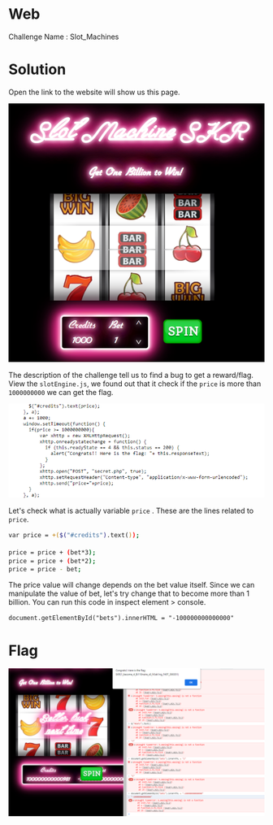 # Web

Challenge Name : Slot_Machines

# Solution

Open the link to the website will show us this page.

![](https://github.com/H0j3n/EzpzCTF/blob/main/src/Pasted%20image%2020210609152738.png)

The description of the challenge tell us to find a bug to get a reward/flag. View the `slotEngine.js`, we found out that it check if the `price` is more than `1000000000` we can get the flag.

![](https://github.com/H0j3n/EzpzCTF/blob/main/src/Pasted%20image%2020210609153123.png)

Let's check what is actually variable `price` . These are the lines related to `price`.  

```bash
var price = +($("#credits").text());

price = price + (bet*3);
price = price + (bet*2);
price = price - bet;
```

The price value will change depends on the bet value itself. Since we can manipulate the value of bet, let's try change that to become more than 1 billion. You can run this code in inspect element > console.
```code
document.getElementById("bets").innerHTML = "-100000000000000"
```

# Flag

![](https://github.com/H0j3n/EzpzCTF/blob/main/src/Pasted%20image%2020210609153809.png)


